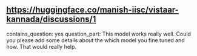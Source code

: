 ## https://huggingface.co/manish-iisc/vistaar-kannada/discussions/1

contains_question: yes
question_part: This model works really well. Could you please add some details about the which model you fine tuned and how. That would really help.